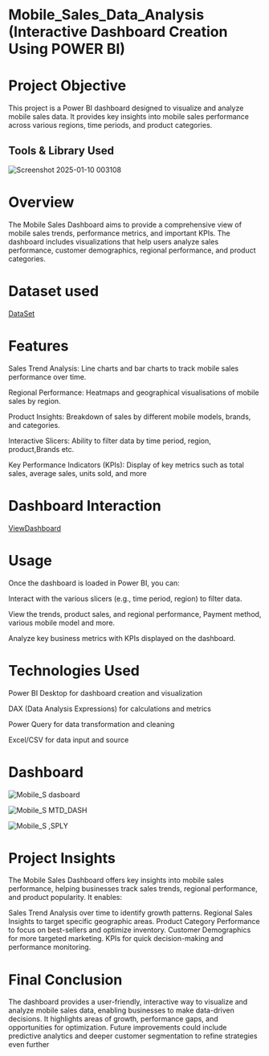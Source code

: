# Mobile_Sales_Data_Analysis (Interactive Dashboard Creation Using POWER BI)




# Project Objective

This project is a Power BI dashboard designed to visualize and analyze mobile sales data. It provides key insights into mobile sales performance across various regions, time periods, and product categories.





## Tools & Library Used

![Screenshot 2025-01-10 003108](https://github.com/user-attachments/assets/64d4f265-eb07-43a5-8dc4-17e0ff6596e9)






# Overview

The Mobile Sales Dashboard aims to provide a comprehensive view of mobile sales trends, performance metrics, and important KPIs. The dashboard includes visualizations that help users analyze sales performance, customer demographics, regional performance, and product categories.






# Dataset used

  <a href = "https://github.com/snehap2000/Mobile_Sales_Data_Analysis-Power_BI/blob/main/Mobile%20Sales%20Data.xlsx">DataSet</a>





# Features

Sales Trend Analysis: Line charts and bar charts to track mobile sales performance over time.

Regional Performance: Heatmaps and geographical visualisations of mobile sales by region.

Product Insights: Breakdown of sales by different mobile models, brands, and categories.

Interactive Slicers: Ability to filter data by time period, region, product,Brands etc.

Key Performance Indicators (KPIs): Display of key metrics such as total sales, average sales, units sold, and more





# Dashboard Interaction



  <a href = "https://github.com/snehap2000/Mobile_Sales_Data_Analysis-Power_BI/blob/main/DASHBOARD'S.pbix">ViewDashboard</a>







# Usage

Once the dashboard is loaded in Power BI, you can:

Interact with the various slicers (e.g., time period, region) to filter data.

View the trends, product sales, and regional performance, Payment method, various mobile model and more.

Analyze key business metrics with KPIs displayed on the dashboard.








# Technologies Used

Power BI Desktop for dashboard creation and visualization

DAX (Data Analysis Expressions) for calculations and metrics

Power Query for data transformation and cleaning

Excel/CSV for data input and source






# Dashboard


 ![Mobile_S dasboard](https://github.com/user-attachments/assets/d493697d-ae24-40bf-a2ac-617b6f3c74de)









![Mobile_S MTD_DASH](https://github.com/user-attachments/assets/0091c219-ac7b-40f7-9bd7-7e9c98205602)











![Mobile_S  ,SPLY](https://github.com/user-attachments/assets/17f27c8b-b522-461d-b1ed-a06a4b6dc016)









# Project Insights

The Mobile Sales Dashboard offers key insights into mobile sales performance, helping businesses track sales trends, regional performance, and product popularity. It enables:

Sales Trend Analysis over time to identify growth patterns.
Regional Sales Insights to target specific geographic areas.
Product Category Performance to focus on best-sellers and optimize inventory.
Customer Demographics for more targeted marketing.
KPIs for quick decision-making and performance monitoring.





# Final Conclusion

The dashboard provides a user-friendly, interactive way to visualize and analyze mobile sales data, enabling businesses to make data-driven decisions. It highlights areas of growth, performance gaps, and opportunities for optimization. Future improvements could include predictive analytics and deeper customer segmentation to refine strategies even further
